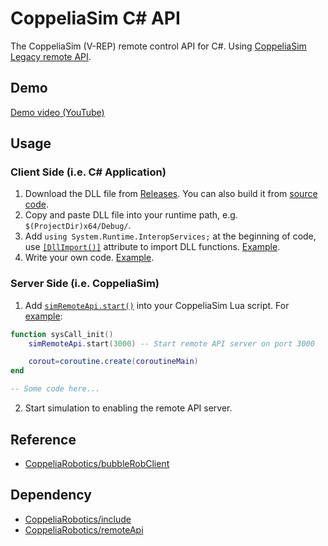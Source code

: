 # CoppeliaSim C# API

The CoppeliaSim (V-REP) remote control API for C#. Using [CoppeliaSim Legacy remote API](https://www.coppeliarobotics.com/helpFiles/en/legacyRemoteApiOverview.htm).

## Demo

[Demo video (YouTube)](https://youtu.be/4fqbw-M2QbY)

## Usage

### Client Side (i.e. C# Application)

1. Download the DLL file from [Releases](https://github.com/ziteh/coppelia-sim-csharp-api/releases). You can also build it from [source code](/CoppeliaSimCSharpAPI/CoppeliaSimCSharpAPI.cpp).
2. Copy and paste DLL file into your runtime path, e.g. `$(ProjectDir)x64/Debug/`.
3. Add `using System.Runtime.InteropServices;` at the beginning of code, use [`[DllImport()]`](https://docs.microsoft.com/en-us/dotnet/api/system.runtime.interopservices.dllimportattribute?view=net-6.0) attribute to import DLL functions. [Example](/CoppeliaSimCSharpAPI.TestForm/Api.cs).
4. Write your own code. [Example](/CoppeliaSimCSharpAPI.TestForm/Form1.cs).

### Server Side (i.e. CoppeliaSim)

1. Add [`simRemoteApi.start()`](https://www.coppeliarobotics.com/helpFiles/en/remoteApiServerSide.htm) into your CoppeliaSim Lua script. For [example](/coppeliasim_ur5_script.lua):
```lua
function sysCall_init()
    simRemoteApi.start(3000) -- Start remote API server on port 3000

    corout=coroutine.create(coroutineMain)
end

-- Some code here...
```

2. Start simulation to enabling the remote API server.

## Reference
- [CoppeliaRobotics/bubbleRobClient](https://github.com/CoppeliaRobotics/bubbleRobClient)

## Dependency
- [CoppeliaRobotics/include](https://github.com/CoppeliaRobotics/include)
- [CoppeliaRobotics/remoteApi](https://github.com/CoppeliaRobotics/remoteApi)
